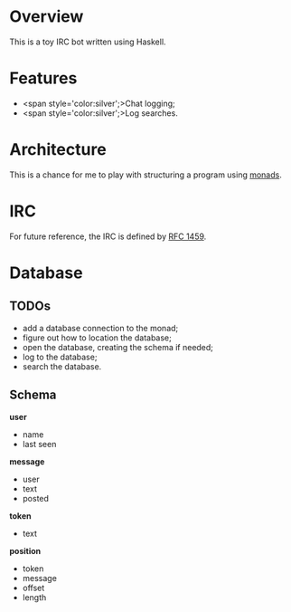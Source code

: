 
# Overview

This is a toy IRC bot written using Haskell.

# Features

* <span style='color:silver';>Chat logging;</span>
* <span style='color:silver';>Log searches.</span>

# Architecture

This is a chance for me to play with structuring a program using [monads][1].

# IRC

For future reference, the IRC is defined by [RFC 1459][2].

# Database

## TODOs

* add a database connection to the monad;
* figure out how to location the database;
* open the database, creating the schema if needed;
* log to the database;
* search the database.

## Schema

**user**

* name
* last seen

**message**

* user
* text
* posted

**token**

* text

**position**

* token
* message
* offset
* length

[1]: http://en.wikipedia.org/wiki/Monad_(functional_programming) "Monad (functional programming)"
[2]: http://tools.ietf.org/html/rfc1459 "RFC 1459"

